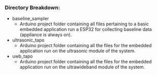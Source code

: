 ### Directory Breakdown:
- baseline_sampler
    -  Arduino project folder containing all files pertaining to a basic embedded application run a ESP32 for collecting baseline data (appliance is always on).
- ultrasonic_tapo
    - Arduino project folder containing all the files for the embedded application run on the ultrasonic module of the system.     
- uwb_tapo
    - Arduino project folder containing all the files for the embedded application run on the ultrawideband module of the system.   